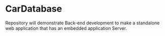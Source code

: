 # CarDatabase
Repository will demonstrate Back-end development to make a standalone web application that has an embedded application Server.
